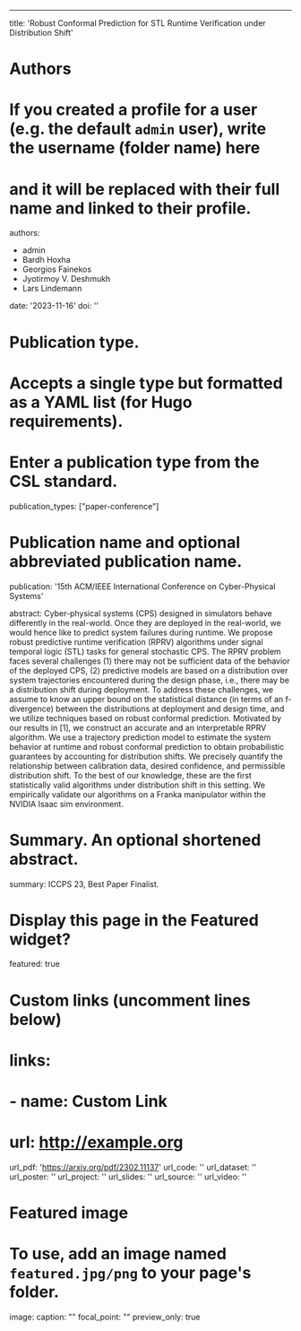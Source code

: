 ---
title: 'Robust Conformal Prediction for STL Runtime Verification under Distribution Shift'

# Authors
# If you created a profile for a user (e.g. the default `admin` user), write the username (folder name) here
# and it will be replaced with their full name and linked to their profile.
authors:
- admin
- Bardh Hoxha
- Georgios Fainekos
- Jyotirmoy V. Deshmukh
- Lars Lindemann

date: '2023-11-16'
doi: ''

# Publication type.
# Accepts a single type but formatted as a YAML list (for Hugo requirements).
# Enter a publication type from the CSL standard.
publication_types: ["paper-conference"]

# Publication name and optional abbreviated publication name.
publication:  '15th ACM/IEEE International Conference on Cyber-Physical Systems'

abstract: Cyber-physical systems (CPS) designed in simulators behave differently in the real-world. Once they are deployed in the real-world, we would hence like to predict system failures during runtime. We propose robust predictive runtime verification (RPRV) algorithms under signal temporal logic (STL) tasks for general stochastic CPS. The RPRV problem faces several challenges (1) there may not be sufficient data of the behavior of the deployed CPS, (2) predictive models are based on a distribution over system trajectories encountered during the design phase, i.e., there may be a distribution shift during deployment. To address these challenges, we assume to know an upper bound on the statistical distance (in terms of an f-divergence) between the distributions at deployment and design time, and we utilize techniques based on robust conformal prediction. Motivated by our results in [1], we construct an accurate and an interpretable RPRV algorithm. We use a trajectory prediction model to estimate the system behavior at runtime and robust conformal prediction to obtain probabilistic guarantees by accounting for distribution shifts. We precisely quantify the relationship between calibration data, desired confidence, and permissible distribution shift. To the best of our knowledge, these are the first statistically valid algorithms under distribution shift in this setting. We empirically validate our algorithms on a Franka manipulator within the NVIDIA Isaac sim environment.

# Summary. An optional shortened abstract.
summary: ICCPS 23, Best Paper Finalist.

# Display this page in the Featured widget?
featured: true

# Custom links (uncomment lines below)
# links:
# - name: Custom Link
#   url: http://example.org

url_pdf: 'https://arxiv.org/pdf/2302.11137'
url_code: ''
url_dataset: ''
url_poster: ''
url_project: ''
url_slides: ''
url_source: ''
url_video: ''

# Featured image
# To use, add an image named `featured.jpg/png` to your page's folder.
image:
  caption: ""
  focal_point: ""
  preview_only: true